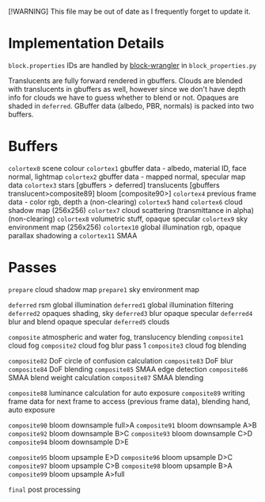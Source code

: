 [!WARNING] This file may be out of date as I frequently forget to update it.

# Implementation Details
`block.properties` IDs are handled by [block-wrangler](https://camplowell.github.io/block_wrangler) in `block_properties.py`

Translucents are fully forward rendered in gbuffers.
Clouds are blended with translucents in gbuffers as well, however since we don't have depth info for clouds we have to guess whether to blend or not.
Opaques are shaded in `deferred`.
GBuffer data (albedo, PBR, normals) is packed into two buffers.

# Buffers

`colortex0` scene colour
`colortex1` gbuffer data - albedo, material ID, face normal, lightmap
`colortex2` gbuffer data - mapped normal, specular map data
`colortex3` stars [gbuffers > deferred] translucents [gbuffers translucent>composite89] bloom [composite90>]
`colortex4` previous frame data - color rgb, depth a (non-clearing)
`colortex5` hand
`colortex6` cloud shadow map (256x256)
`colortex7` cloud scattering (transmittance in alpha) (non-clearing)
`colortex8` volumetric stuff, opaque specular
`colortex9` sky environment map (256x256)
`colortex10` global illumination rgb, opaque parallax shadowing a
`colortex11` SMAA

# Passes
`prepare` cloud shadow map
`prepare1` sky environment map

`deferred` rsm global illumination
`deferred1` global illumination filtering
`deferred2` opaques shading, sky
`deferred3` blur opaque specular
`deferred4` blur and blend opaque specular
`deferred5` clouds

`composite` atmospheric and water fog, translucency blending
`composite1` cloud fog
`composite2` cloud fog blur pass 1
`composite3` cloud fog blending

`composite82` DoF circle of confusion calculation
`composite83` DoF blur
`composite84` DoF blending
`composite85` SMAA edge detection
`composite86` SMAA blend weight calculation
`composite87` SMAA blending

`composite88` luminance calculation for auto exposure
`composite89` writing frame data for next frame to access (previous frame data), blending hand, auto exposure

`composite90` bloom downsample full>A
`composite91` bloom downsample A>B
`composite92` bloom downsample B>C
`composite93` bloom downsample C>D
`composite94` bloom downsample D>E

`composite95` bloom upsample E>D
`composite96` bloom upsample D>C
`composite97` bloom upsample C>B
`composite98` bloom upsample B>A
`composite99` bloom upsample A>full

`final` post processing